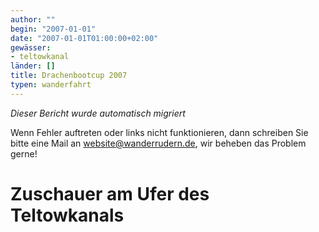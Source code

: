 ```yaml
---
author: ""
begin: "2007-01-01"
date: "2007-01-01T01:00:00+02:00"
gewässer:
- teltowkanal
länder: []
title: Drachenbootcup 2007
typen: wanderfahrt
---
```



*Dieser Bericht wurde automatisch migriert*

Wenn Fehler auftreten oder links nicht funktionieren, dann schreiben Sie bitte eine Mail an website@wanderrudern.de, wir beheben das Problem gerne!



# Zuschauer am Ufer des Teltowkanals


